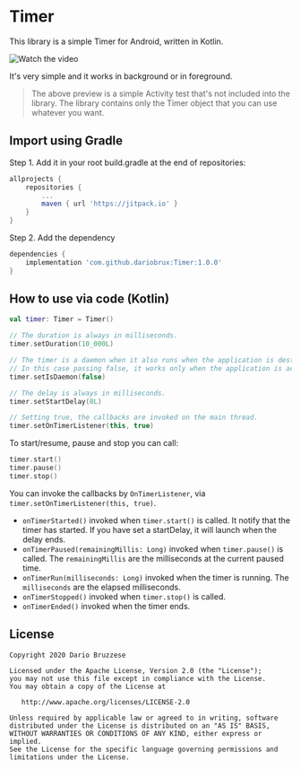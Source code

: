# Timer

This library is a simple Timer for Android, written in Kotlin.

![Watch the video](https://github.com/dariobrux/Timer/blob/master/preview.gif)

It's very simple and it works in background or in foreground. 

> The above preview is a simple Activity test that's not included into the library. The library contains only the Timer object that you can use whatever you want.

## Import using Gradle
Step 1. Add it in your root build.gradle at the end of repositories:
~~~~ gradle
allprojects {
    repositories {
        ...
        maven { url 'https://jitpack.io' }
    }
}
~~~~
Step 2. Add the dependency
~~~~ gradle
dependencies {
    implementation 'com.github.dariobrux:Timer:1.0.0'
}
~~~~

## How to use via code (Kotlin)
~~~~ kotlin
val timer: Timer = Timer()

// The duration is always in milliseconds.
timer.setDuration(10_000L)

// The timer is a daemon when it also runs when the application is destroyed. 
// In this case passing false, it works only when the application is active.
timer.setIsDaemon(false)

// The delay is always in milliseconds.
timer.setStartDelay(0L)

// Setting true, the callbacks are invoked on the main thread.
timer.setOnTimerListener(this, true)
~~~~

To start/resume, pause and stop you can call:
~~~~ kotlin
timer.start()
timer.pause()
timer.stop()
~~~~

You can invoke the callbacks by `OnTimerListener`, via `timer.setOnTimerListener(this, true)`.
* `onTimerStarted()` invoked when `timer.start()` is called. It notify that the timer has started. If you have set a startDelay, it will launch when the delay ends.
* `onTimerPaused(remainingMillis: Long)` invoked when `timer.pause()` is called. The `remainingMillis` are the milliseconds at the current paused time.
* `onTimerRun(milliseconds: Long)` invoked when the timer is running. The `milliseconds` are the elapsed milliseconds.
* `onTimerStopped()` invoked when `timer.stop()` is called.
* `onTimerEnded()` invoked when the timer ends.

## License
~~~~
Copyright 2020 Dario Bruzzese

Licensed under the Apache License, Version 2.0 (the "License");
you may not use this file except in compliance with the License.
You may obtain a copy of the License at

   http://www.apache.org/licenses/LICENSE-2.0

Unless required by applicable law or agreed to in writing, software
distributed under the License is distributed on an "AS IS" BASIS,
WITHOUT WARRANTIES OR CONDITIONS OF ANY KIND, either express or implied.
See the License for the specific language governing permissions and
limitations under the License.
~~~~
